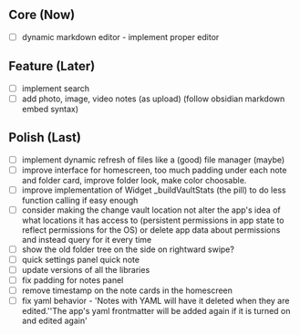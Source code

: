 ## Core (Now)
- [ ] dynamic markdown editor - implement proper editor

## Feature (Later)
- [ ] implement search
- [ ] add photo, image, video notes (as upload) (follow obsidian markdown embed syntax)

## Polish (Last)
- [ ] implement dynamic refresh of files like a (good) file manager (maybe)
- [ ] improve interface for homescreen, too much padding under each note and folder card, improve folder look, make color choosable.
- [ ] improve implementation of Widget _buildVaultStats (the pill) to do less function calling if easy enough
- [ ] consider making the change vault location not alter the app's idea of what locations it has access to (persistent permissions in app state to reflect permissions for the OS) or delete app data about permissions and instead query for it every time
- [ ] show the old folder tree on the side on rightward swipe?
- [ ] quick settings panel quick note
- [ ] update versions of all the libraries
- [ ] fix padding for notes panel
- [ ] remove timestamp on the note cards in the homescreen
- [ ] fix yaml behavior - 'Notes with YAML will have it deleted when they are edited.''The app\'s yaml frontmatter will be added again if it is turned on and edited again'